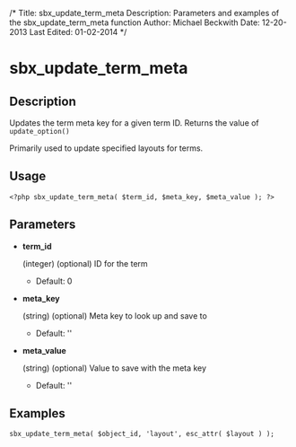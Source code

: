 /*
Title: sbx_update_term_meta
Description: Parameters and examples of the sbx_update_term_meta function
Author: Michael Beckwith
Date: 12-20-2013
Last Edited: 01-02-2014
 */

# sbx_update_term_meta

## Description

Updates the term meta key for a given term ID. Returns the value of `update_option()`

Primarily used to update specified layouts for terms.

## Usage

	<?php sbx_update_term_meta( $term_id, $meta_key, $meta_value ); ?>

## Parameters

* **term_id**

	(integer) (optional) ID for the term

	* Default: 0

* **meta_key**

	(string) (optional) Meta key to look up and save to

	* Default: ''

* **meta_value**

	(string) (optional) Value to save with the meta key

	* Default: ''

## Examples

	sbx_update_term_meta( $object_id, 'layout', esc_attr( $layout ) );
